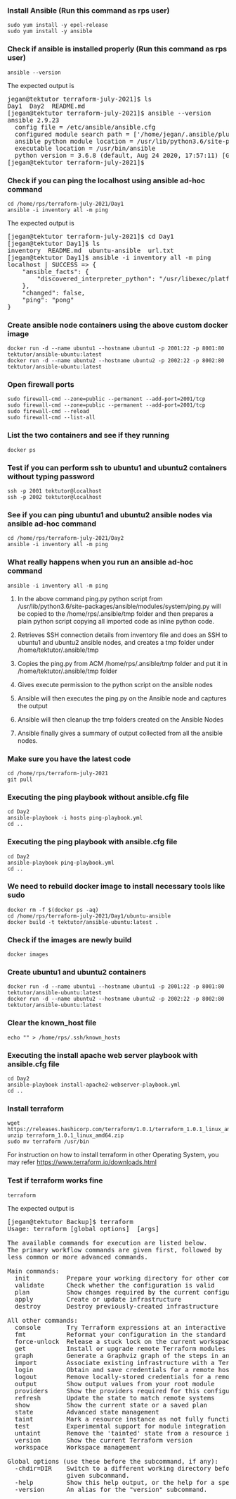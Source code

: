 ### Install Ansible (Run this command as rps user)
```
sudo yum install -y epel-release
sudo yum install -y ansible
```

### Check if ansible is installed properly (Run this command as rps user)
```
ansible --version
```
The expected output is
<pre>
jegan@tektutor terraform-july-2021]$ ls
Day1  Day2  README.md
[jegan@tektutor terraform-july-2021]$ ansible --version
ansible 2.9.23
  config file = /etc/ansible/ansible.cfg
  configured module search path = ['/home/jegan/.ansible/plugins/modules', '/usr/share/ansible/plugins/modules']
  ansible python module location = /usr/lib/python3.6/site-packages/ansible
  executable location = /usr/bin/ansible
  python version = 3.6.8 (default, Aug 24 2020, 17:57:11) [GCC 8.3.1 20191121 (Red Hat 8.3.1-5)]
[jegan@tektutor terraform-july-2021]$ 
</pre>

### Check if you can ping the localhost using ansible ad-hoc command
```
cd /home/rps/terraform-july-2021/Day1
ansible -i inventory all -m ping
```
The expected output is
<pre>
[jegan@tektutor terraform-july-2021]$ cd Day1
[jegan@tektutor Day1]$ ls
inventory  README.md  ubuntu-ansible  url.txt
[jegan@tektutor Day1]$ ansible -i inventory all -m ping
localhost | SUCCESS => {
    "ansible_facts": {
        "discovered_interpreter_python": "/usr/libexec/platform-python"
    },
    "changed": false,
    "ping": "pong"
}
</pre>

### Create ansible node containers using the above custom docker image
```
docker run -d --name ubuntu1 --hostname ubuntu1 -p 2001:22 -p 8001:80 tektutor/ansible-ubuntu:latest
docker run -d --name ubuntu2 --hostname ubuntu2 -p 2002:22 -p 8002:80 tektutor/ansible-ubuntu:latest
```

### Open firewall ports
```
sudo firewall-cmd --zone=public --permanent --add-port=2001/tcp
sudo firewall-cmd --zone=public --permanent --add-port=2001/tcp
sudo firewall-cmd --reload
sudo firewall-cmd --list-all
```

### List the two containers and see if they running
```
docker ps
```

### Test if you can perform ssh to ubuntu1 and ubuntu2 containers without typing password
```
ssh -p 2001 tektutor@localhost
ssh -p 2002 tektutor@localhost
```

### See if you can ping ubuntu1 and ubuntu2 ansible nodes via ansible ad-hoc command
```
cd /home/rps/terraform-july-2021/Day2
ansible -i inventory all -m ping
```

### What really happens when you run an ansible ad-hoc command
```
ansible -i inventory all -m ping
```
1. In the above command ping.py python script from /usr/lib/python3.6/site-packages/ansible/modules/system/ping.py will be copied to the /home/rps/.ansible/tmp folder and then prepares a plain python script copying all imported code as inline python code.

2. Retrieves SSH connection details from inventory file and does an SSH to ubuntu1 and ubuntu2 ansible nodes, and creates a tmp folder under /home/tektutor/.ansible/tmp 

3. Copies the ping.py from ACM /home/rps/.ansible/tmp folder and put it in /home/tektutor/.ansible/tmp folder

4. Gives execute permission to the python script on the ansible nodes

5. Ansible will then executes the ping.py on the Ansible node and captures the output

6. Ansible will then cleanup the tmp folders created on the Ansible Nodes

7. Ansible finally gives a summary of output collected from all the ansible nodes.


### Make sure you have the latest code
```
cd /home/rps/terraform-july-2021
git pull
```

### Executing the ping playbook without ansible.cfg file
```
cd Day2
ansible-playbook -i hosts ping-playbook.yml
cd ..
```

### Executing the ping playbook with ansible.cfg file
```
cd Day2
ansible-playbook ping-playbook.yml
cd ..
```

### We need to rebuild docker image to install necessary tools like sudo
```
docker rm -f $(docker ps -aq)
cd /home/rps/terraform-july-2021/Day1/ubuntu-ansible
docker build -t tektutor/ansible-ubuntu:latest .
```

### Check if the images are newly build
```
docker images
```

### Create ubuntu1 and ubuntu2 containers
```
docker run -d --name ubuntu1 --hostname ubuntu1 -p 2001:22 -p 8001:80 tektutor/ansible-ubuntu:latest
docker run -d --name ubuntu2 --hostname ubuntu2 -p 2002:22 -p 8002:80 tektutor/ansible-ubuntu:latest
```

### Clear the known_host file
```
echo "" > /home/rps/.ssh/known_hosts
```

### Executing the install apache web server playbook with ansible.cfg file
```
cd Day2
ansible-playbook install-apache2-webserver-playbook.yml
cd ..
```

### Install terraform
```
wget https://releases.hashicorp.com/terraform/1.0.1/terraform_1.0.1_linux_amd64.zip
unzip terraform_1.0.1_linux_amd64.zip
sudo mv terraform /usr/bin
```
For instruction on how to install terraform in other Operating System, you may refer https://www.terraform.io/downloads.html

### Test if terraform works fine
```
terraform
```
The expected output is
<pre>
[jegan@tektutor Backup]$ terraform
Usage: terraform [global options] <subcommand> [args]

The available commands for execution are listed below.
The primary workflow commands are given first, followed by
less common or more advanced commands.

Main commands:
  init          Prepare your working directory for other commands
  validate      Check whether the configuration is valid
  plan          Show changes required by the current configuration
  apply         Create or update infrastructure
  destroy       Destroy previously-created infrastructure

All other commands:
  console       Try Terraform expressions at an interactive command prompt
  fmt           Reformat your configuration in the standard style
  force-unlock  Release a stuck lock on the current workspace
  get           Install or upgrade remote Terraform modules
  graph         Generate a Graphviz graph of the steps in an operation
  import        Associate existing infrastructure with a Terraform resource
  login         Obtain and save credentials for a remote host
  logout        Remove locally-stored credentials for a remote host
  output        Show output values from your root module
  providers     Show the providers required for this configuration
  refresh       Update the state to match remote systems
  show          Show the current state or a saved plan
  state         Advanced state management
  taint         Mark a resource instance as not fully functional
  test          Experimental support for module integration testing
  untaint       Remove the 'tainted' state from a resource instance
  version       Show the current Terraform version
  workspace     Workspace management

Global options (use these before the subcommand, if any):
  -chdir=DIR    Switch to a different working directory before executing the
                given subcommand.
  -help         Show this help output, or the help for a specified subcommand.
  -version      An alias for the "version" subcommand.
</pre>


